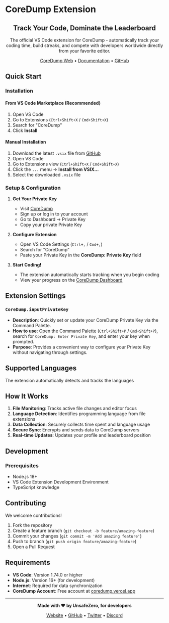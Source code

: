 # CoreDump Extension

<div align="center">

## Track Your Code, Dominate the Leaderboard

The official VS Code extension for CoreDump - automatically track your coding time, build streaks, and compete with developers worldwide directly from your favorite editor.

[CoreDump Web](https://coredump.vercel.app) • [Documentation](https://coredump.vercel.app/how-to-use) • [GitHub](https://github.com/unsafe0x0/CoreDump-Extension)

</div>

## Quick Start

### Installation

#### From VS Code Marketplace (Recommended)

1. Open VS Code
2. Go to Extensions (`Ctrl+Shift+X` / `Cmd+Shift+X`)
3. Search for "CoreDump"
4. Click **Install**

#### Manual Installation

1. Download the latest `.vsix` file from [GitHub](https://github.com/unsafe0x0/CoreDump-Extension)
2. Open VS Code
3. Go to Extensions view (`Ctrl+Shift+X` / `Cmd+Shift+X`)
4. Click the `...` menu → **Install from VSIX...**
5. Select the downloaded `.vsix` file

### Setup & Configuration

1. **Get Your Private Key**

   - Visit [CoreDump](https://coredump.vercel.app)
   - Sign up or log in to your account
   - Go to Dashboard → Private Key
   - Copy your private Private Key

2. **Configure Extension**

   - Open VS Code Settings (`Ctrl+,` / `Cmd+,`)
   - Search for "CoreDump"
   - Paste your Private Key in the **CoreDump: Private Key** field

3. **Start Coding!**
   - The extension automatically starts tracking when you begin coding
   - View your progress on the [CoreDump Dashboard](https://coredump.vercel.app/dashboard)

## Extension Settings

### `CoreDump.inputPrivateKey`

- **Description**: Quickly set or update your CoreDump Private Key via the Command Palette.
- **How to use**: Open the Command Palette (`Ctrl+Shift+P` / `Cmd+Shift+P`), search for `CoreDump: Enter Private Key`, and enter your key when prompted.
- **Purpose**: Provides a convenient way to configure your Private Key without navigating through settings.

## Supported Languages

The extension automatically detects and tracks the languages

## How It Works

1. **File Monitoring**: Tracks active file changes and editor focus
2. **Language Detection**: Identifies programming language from file extensions
3. **Data Collection**: Securely collects time spent and language usage
4. **Secure Sync**: Encrypts and sends data to CoreDump servers
5. **Real-time Updates**: Updates your profile and leaderboard position

## Development

### Prerequisites

- Node.js 18+
- VS Code Extension Development Environment
- TypeScript knowledge

## Contributing

We welcome contributions!

1. Fork the repository
2. Create a feature branch (`git checkout -b feature/amazing-feature`)
3. Commit your changes (`git commit -m 'Add amazing feature'`)
4. Push to branch (`git push origin feature/amazing-feature`)
5. Open a Pull Request

## Requirements

- **VS Code**: Version 1.74.0 or higher
- **Node.js**: Version 16+ (for development)
- **Internet**: Required for data synchronization
- **CoreDump Account**: Free account at [coredump.vercel.app](https://coredump.vercel.app)

---

<div align="center">

**Made with ❤️ by UnsafeZero, for developers**

[Website](https://coredump.vercel.app) • [GitHub](https://github.com/unsafe0x0) • [Twitter](https://twitter.com/unsafezero) • [Discord](https://discord.gg/unsafezero)

</div>
